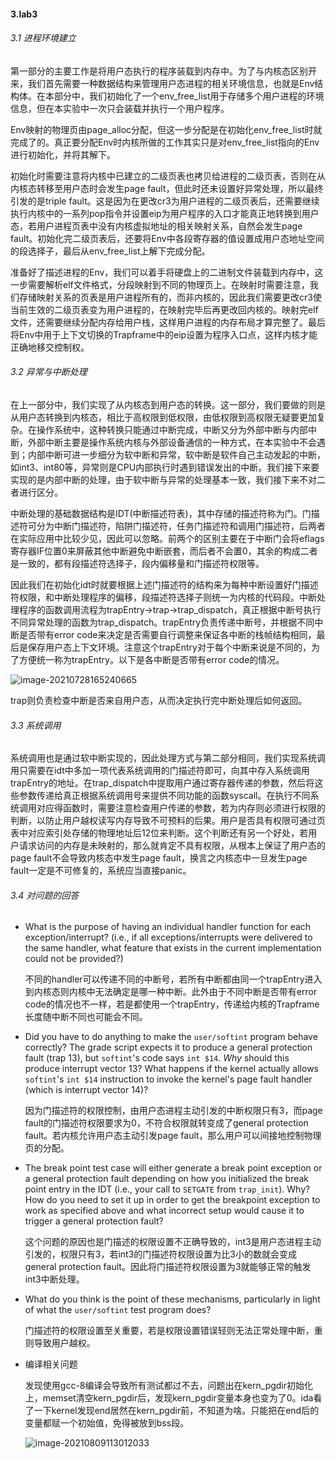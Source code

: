 #### 3.lab3

###### 3.1 进程环境建立

第一部分的主要工作是将用户态执行的程序装载到内存中。为了与内核态区别开来，我们首先需要一种数据结构来管理用户态进程的相关环境信息，也就是Env结构体。在本部分中，我们初始化了一个env_free_list用于存储多个用户进程的环境信息，但在本实验中一次只会装载并执行一个用户程序。

Env映射的物理页由page_alloc分配，但这一步分配是在初始化env_free_list时就完成了的。真正要分配Env时内核所做的工作其实只是对env_free_list指向的Env进行初始化，并将其解下。

初始化时需要注意将内核中已建立的二级页表也拷贝给进程的二级页表，否则在从内核态转移至用户态时会发生page fault，但此时还未设置好异常处理，所以最终引发的是triple fault。这是因为在更改cr3为用户进程的二级页表后，还需要继续执行内核中的一系列pop指令并设置eip为用户程序的入口才能真正地转换到用户态，若用户进程页表中没有内核虚拟地址的相关映射关系，自然会发生page fault。初始化完二级页表后，还要将Env中各段寄存器的值设置成用户态地址空间的段选择子，最后从env_free_list上解下完成分配。

准备好了描述进程的Env，我们可以着手将硬盘上的二进制文件装载到内存中，这一步需要解析elf文件格式，分段映射到不同的物理页上。在映射时需要注意，我们存储映射关系的页表是用户进程所有的，而非内核的，因此我们需要更改cr3使当前生效的二级页表变为用户进程的，在映射完毕后再更改回内核的。映射完elf文件，还需要继续分配内存给用户栈，这样用户进程的内存布局才算完整了。最后将Env中用于上下文切换的Trapframe中的eip设置为程序入口点，这样内核才能正确地移交控制权。

###### 3.2 异常与中断处理

在上一部分中，我们实现了从内核态到用户态的转换。这一部分，我们要做的则是从用户态转换到内核态，相比于高权限到低权限，由低权限到高权限无疑要更加复杂。在操作系统中，这种转换只能通过中断完成，中断又分为外部中断与内部中断，外部中断主要是操作系统内核与外部设备通信的一种方式，在本实验中不会遇到；内部中断可进一步细分为软中断和异常，软中断是软件自己主动发起的中断，如int3、int80等，异常则是CPU内部执行时遇到错误发出的中断。我们接下来要实现的是内部中断的处理，由于软中断与异常的处理基本一致，我们接下来不对二者进行区分。

中断处理的基础数据结构是IDT(中断描述符表)，其中存储的描述符称为门。门描述符可分为中断门描述符，陷阱门描述符，任务门描述符和调用门描述符，后两者在实际应用中比较少见，因此可以忽略。前两个的区别主要在于中断门会将eflags寄存器IF位置0来屏蔽其他中断避免中断嵌套，而后者不会置0，其余的构成二者是一致的，都有段描述符选择子，段内偏移量和门描述符权限等。

因此我们在初始化idt时就要根据上述门描述符的结构来为每种中断设置好门描述符权限，和中断处理程序的偏移，段描述符选择子则统一为内核的代码段。中断处理程序的函数调用流程为trapEntry->trap->trap_dispatch，真正根据中断号执行不同异常处理的函数为trap_dispatch。trapEntry负责传递中断号，并根据不同中断是否带有error code来决定是否需要自行调整来保证各中断的栈帧结构相同，最后是保存用户态上下文环境。注意这个trapEntry对于每个中断来说是不同的，为了方便统一称为trapEntry。以下是各中断是否带有error code的情况。

![image-20210728165240665](https://i.loli.net/2021/07/28/ZUEBvwYOe5tQk6x.png)

trap则负责检查中断是否来自用户态，从而决定执行完中断处理后如何返回。

###### 3.3 系统调用

系统调用也是通过软中断实现的，因此处理方式与第二部分相同，我们实现系统调用只需要在idt中多加一项代表系统调用的门描述符即可，向其中存入系统调用trapEntry的地址。在trap_dispatch中提取用户通过寄存器传递的参数，然后将这些参数传递给真正根据系统调用号来提供不同功能的函数syscall。在执行不同系统调用对应得函数时，需要注意检查用户传递的参数，若为内存则必须进行权限的判断，以防止用户越权读写内存导致不可预料的后果。用户是否具有权限可通过页表中对应索引处存储的物理地址后12位来判断。这个判断还有另一个好处，若用户请求访问的内存是未映射的，那么就肯定不具有权限，从根本上保证了用户态的page fault不会导致内核态中发生page fault，换言之内核态中一旦发生page fault一定是不可修复的，系统应当直接panic。

###### 3.4 对问题的回答

- What is the purpose of having an individual handler function for each exception/interrupt? (i.e., if all exceptions/interrupts were delivered to the same handler, what feature that exists in the current implementation could not be provided?)

  不同的handler可以传递不同的中断号，若所有中断都由同一个trapEntry进入到内核态则内核中无法确定是哪一种中断。此外由于不同中断是否带有error code的情况也不一样，若是都使用一个trapEntry，传递给内核的Trapframe长度随中断不同也可能会不同。

- Did you have to do anything to make the `user/softint` program behave correctly? The grade script expects it to produce a general protection fault (trap 13), but `softint`'s code says `int $14`. *Why* should this produce interrupt vector 13? What happens if the kernel actually allows `softint`'s `int $14` instruction to invoke the kernel's page fault handler (which is interrupt vector 14)?

  因为门描述符的权限控制，由用户态进程主动引发的中断权限只有3，而page fault的门描述符权限要求为0，不符合权限就转变成了general protection fault。若内核允许用户态主动引发page fault，那么用户可以间接地控制物理页的分配。

- The break point test case will either generate a break point exception or a general protection fault depending on how you initialized the break point entry in the IDT (i.e., your call to `SETGATE` from `trap_init`). Why? How do you need to set it up in order to get the breakpoint exception to work as specified above and what incorrect setup would cause it to trigger a general protection fault?

  这个问题的原因也是门描述的权限设置不正确导致的，int3是用户态进程主动引发的，权限只有3，若int3的门描述符权限设置为比3小的数就会变成general protection fault。因此将门描述符权限设置为3就能够正常的触发int3中断处理。

- What do you think is the point of these mechanisms, particularly in light of what the `user/softint` test program does?

  门描述符的权限设置至关重要，若是权限设置错误轻则无法正常处理中断，重则导致用户越权。

- 编译相关问题

  发现使用gcc-8编译会导致所有测试都过不去，问题出在kern_pgdir初始化上，memset清空kern_pgdir后，发现kern_pgdir变量本身也变为了0。ida看了一下kernel发现end居然在kern_pgdir前，不知道为啥。只能把在end后的变量都赋一个初始值，免得被放到bss段。

  ![image-20210809113012033](https://i.loli.net/2021/08/09/gTE9PWpdS57qMVz.png)